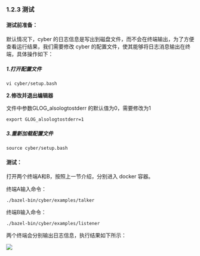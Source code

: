 ### 1.2.3 测试

#### **测试前准备：**

默认情况下，cyber 的日志信息是写出到磁盘文件，而不会在终端输出，为了方便查看运行结果，我们需要修改 cyber 的配置文件，使其能够将日志消息输出在终端，具体操作如下：

##### 1.打开配置文件

```
vi cyber/setup.bash
```

**2.修改并退出编辑器**

文件中参数GLOG\_alsologtostderr 的默认值为0，需要修改为1

```
export GLOG_alsologtostderr=1
```

##### 3.重新加载配置文件

```
source cyber/setup.bash
```

#### **测试：**

打开两个终端A和B，按照上一节介绍，分别进入 docker 容器。

终端A输入命令：

```
./bazel-bin/cyber/examples/talker
```

终端B输入命令：

```
./bazel-bin/cyber/examples/listener
```

两个终端会分别输出日志信息，执行结果如下所示：

![](/assets/001_演示1_talker_listener.gif)

